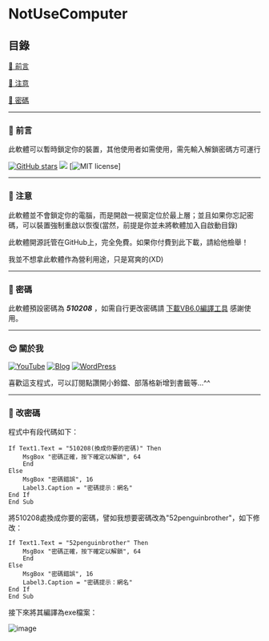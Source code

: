 # NotUseComputer

## 目錄
[💯 前言](#-前言)

[📢 注意](#-注意)

[🔑 密碼](#-密碼)

___

### 💯 前言

此軟體可以暫時鎖定你的裝置，其他使用者如需使用，需先輸入解鎖密碼方可運行

[![GitHub stars](https://img.shields.io/github/stars/510208/NotUseComputer?color=brightgreen&style=for-the-badge)](https://github.com/510208/NotUseComputer/)
[![](https://img.shields.io/badge/Blog-510208's%20Blog-brightgreen?style=for-the-badge&logo=appveyor)](https://sam0616.pixnet.net)
[![MIT license](https://img.shields.io/badge/license-MIT-brightgreen.svg?style=for-the-badge&logo=appveyor)]

____

### 📢 注意

此軟體並不會鎖定你的電腦，而是開啟一視窗定位於最上層；並且如果你忘記密碼，可以裝置強制重啟以恢復(當然，前提是你並未將軟體加入自啟動目錄)

此軟體開源託管在GitHub上，完全免費。如果你付費到此下載，請給他檢舉！

我並不想拿此軟體作為營利用途，只是寫爽的(XD)

___

### 🔑 密碼

此軟體預設密碼為
***510208***
，如需自行更改密碼請
[下載VB6.0編譯工具](https://drive.google.com/file/d/1dqhy93UtBeTGgbp09Jk6wN_A8kj5280H/view?usp=sharing)
感謝使用。

___

### 😍 關於我

[![YouTube](https://img.shields.io/badge/YouTube-%E8%B7%9F%E8%91%97%E4%BC%81%E9%B5%9D%E5%93%A5%E5%AD%B8%E9%9B%BB%E8%85%A6-red?style=for-the-badge&logo=appveyor)](https://www.youtube.com/channel/UC6orwHdQNVzwHsA6M7HYD9g/videos?view=0&sort=p&shelf_id=0)
[![Blog](https://img.shields.io/badge/Pixnet-%E8%B7%9F%E8%91%97%E4%BC%81%E9%B5%9D%E5%93%A5%E5%AD%B8%E9%9B%BB%E8%85%A6-blue?style=for-the-badge)](https://sam0616.pixnet.net)
[![WordPress](https://img.shields.io/badge/WordPress-%E8%B7%9F%E8%91%97%E4%BC%81%E9%B5%9D%E5%93%A5%E5%AD%B8%E9%9B%BB%E8%85%A6-yellowgreen?style=for-the-badge&logo=appveyor)](https://510208.nde.tw)

喜歡這支程式，可以訂閱點讚開小鈴鐺、部落格新增到書籤等...^^

___

### 🍿 改密碼

程式中有段代碼如下：

```VB.NET
If Text1.Text = "510208(換成你要的密碼)" Then
    MsgBox "密碼正確，按下確定以解鎖", 64
    End
Else
    MsgBox "密碼錯誤", 16
    Label3.Caption = "密碼提示：網名"
End If
End Sub
```

將510208處換成你要的密碼，譬如我想要密碼改為"52penguinbrother"，如下修改：

```VB.NET
If Text1.Text = "52penguinbrother" Then
    MsgBox "密碼正確，按下確定以解鎖", 64
    End
Else
    MsgBox "密碼錯誤", 16
    Label3.Caption = "密碼提示：網名"
End If
End Sub
```

接下來將其編譯為exe檔案：

![image](https://img.onl/4I0erl)

